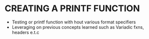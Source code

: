 # CREATING A PRINTF FUNCTION
- Testing or printf function with hout various format specifiers
- Leveraging on previous concepts learned such as Variadic fxns, headers e.t.c

